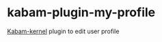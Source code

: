 kabam-plugin-my-profile
========================

[Kabam-kernel](https://github.com/mykabam/kabam-kernel) plugin to edit user profile


